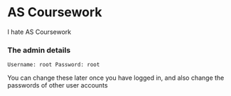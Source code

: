 # AS Coursework

I hate AS Coursework

### The admin details

`
Username: root
Password: root
`

You can change these later once you have logged in, and also change the passwords of other user accounts 
